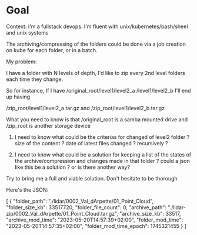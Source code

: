 # Goal
Context: I'm a fullstack devops. I'm fluent with unix/kubernetes/bash/sheel and unix systems

The archiving/compressing of the folders could be done via a job creation on kube for each folder, or in a batch.

My problem:

I have a folder with N levels of depth, I'd like to zip every 2nd level folders each time they change.

So for instance, If I have /original_root/level1/level2_a /level1/level2_b I'll end up having

/zip_root/level1/level2_a.tar.gz and  /zip_root/level1/level2_b.tar.gz

What you need to know is that /original_root is a samba mounted drive and /zip_root is another storage device

1) I need to know what could be the criterias for changed of level2 folder ? size of the content ? date of latest files changed ? recursively ?

2) I need to know what could be a solution for keeping a list of the states of the archive/compression and changes made in that folder ? could a json like this be a solution ? or is there another way?

Try to bring me a full and viable solution. Don't hesitate to be thorough

Here's the JSON:

[
  {
    "folder_path": "./lidar/0002_Val_dArpette/01_Point_Cloud",
    "folder_size_kb": 33517720,
    "folder_file_count": 0,
    "archive_path": "./lidar-zip/0002_Val_dArpette/01_Point_Cloud.tar.gz",
    "archive_size_kb": 33517,
    "archive_mod_time": "2023-05-20T14:57:39+02:00",
    "folder_mod_time": "2023-05-20T14:57:35+02:00",
    "folder_mod_time_epoch": 1745321455
  }
]
